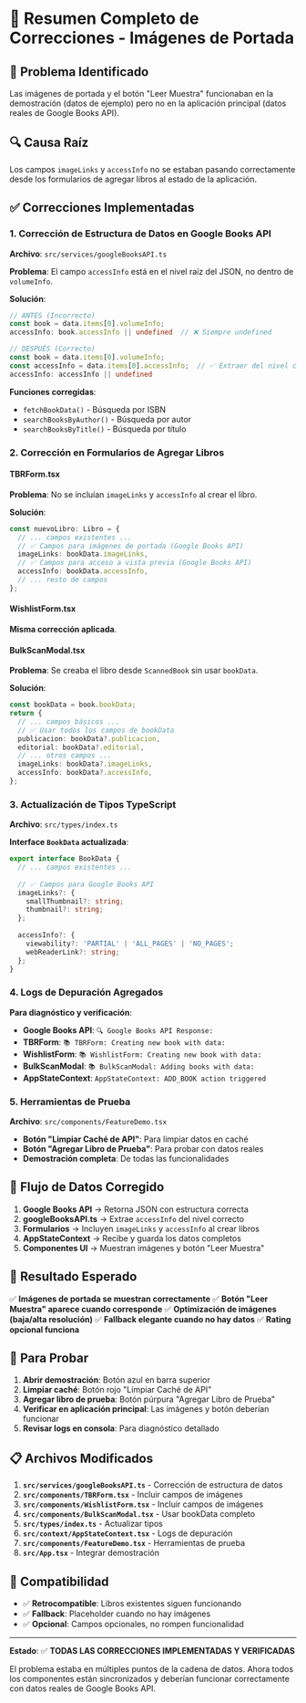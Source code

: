 # 🔧 Resumen Completo de Correcciones - Imágenes de Portada

## 🎯 **Problema Identificado**
Las imágenes de portada y el botón "Leer Muestra" funcionaban en la demostración (datos de ejemplo) pero no en la aplicación principal (datos reales de Google Books API).

## 🔍 **Causa Raíz**
Los campos `imageLinks` y `accessInfo` no se estaban pasando correctamente desde los formularios de agregar libros al estado de la aplicación.

## ✅ **Correcciones Implementadas**

### 1. **Corrección de Estructura de Datos en Google Books API**
**Archivo**: `src/services/googleBooksAPI.ts`

**Problema**: El campo `accessInfo` está en el nivel raíz del JSON, no dentro de `volumeInfo`.

**Solución**:
```typescript
// ANTES (Incorrecto)
const book = data.items[0].volumeInfo;
accessInfo: book.accessInfo || undefined  // ❌ Siempre undefined

// DESPUÉS (Correcto)
const book = data.items[0].volumeInfo;
const accessInfo = data.items[0].accessInfo;  // ✅ Extraer del nivel correcto
accessInfo: accessInfo || undefined
```

**Funciones corregidas**:
- `fetchBookData()` - Búsqueda por ISBN
- `searchBooksByAuthor()` - Búsqueda por autor
- `searchBooksByTitle()` - Búsqueda por título

### 2. **Corrección en Formularios de Agregar Libros**

#### **TBRForm.tsx**
**Problema**: No se incluían `imageLinks` y `accessInfo` al crear el libro.

**Solución**:
```typescript
const nuevoLibro: Libro = {
  // ... campos existentes ...
  // ✅ Campos para imágenes de portada (Google Books API)
  imageLinks: bookData.imageLinks,
  // ✅ Campos para acceso a vista previa (Google Books API)
  accessInfo: bookData.accessInfo,
  // ... resto de campos
};
```

#### **WishlistForm.tsx**
**Misma corrección aplicada**.

#### **BulkScanModal.tsx**
**Problema**: Se creaba el libro desde `ScannedBook` sin usar `bookData`.

**Solución**:
```typescript
const bookData = book.bookData;
return {
  // ... campos básicos ...
  // ✅ Usar todos los campos de bookData
  publicacion: bookData?.publicacion,
  editorial: bookData?.editorial,
  // ... otros campos ...
  imageLinks: bookData?.imageLinks,
  accessInfo: bookData?.accessInfo,
};
```

### 3. **Actualización de Tipos TypeScript**
**Archivo**: `src/types/index.ts`

**Interface `BookData` actualizada**:
```typescript
export interface BookData {
  // ... campos existentes ...
  
  // ✅ Campos para Google Books API
  imageLinks?: {
    smallThumbnail?: string;
    thumbnail?: string;
  };
  
  accessInfo?: {
    viewability?: 'PARTIAL' | 'ALL_PAGES' | 'NO_PAGES';
    webReaderLink?: string;
  };
}
```

### 4. **Logs de Depuración Agregados**
**Para diagnóstico y verificación**:

- **Google Books API**: `🔍 Google Books API Response:`
- **TBRForm**: `📚 TBRForm: Creating new book with data:`
- **WishlistForm**: `📚 WishlistForm: Creating new book with data:`
- **BulkScanModal**: `📚 BulkScanModal: Adding books with data:`
- **AppStateContext**: `AppStateContext: ADD_BOOK action triggered`

### 5. **Herramientas de Prueba**
**Archivo**: `src/components/FeatureDemo.tsx`

- **Botón "Limpiar Caché de API"**: Para limpiar datos en caché
- **Botón "Agregar Libro de Prueba"**: Para probar con datos reales
- **Demostración completa**: De todas las funcionalidades

## 🧪 **Flujo de Datos Corregido**

1. **Google Books API** → Retorna JSON con estructura correcta
2. **googleBooksAPI.ts** → Extrae `accessInfo` del nivel correcto
3. **Formularios** → Incluyen `imageLinks` y `accessInfo` al crear libros
4. **AppStateContext** → Recibe y guarda los datos completos
5. **Componentes UI** → Muestran imágenes y botón "Leer Muestra"

## 🎯 **Resultado Esperado**

✅ **Imágenes de portada se muestran correctamente**
✅ **Botón "Leer Muestra" aparece cuando corresponde**
✅ **Optimización de imágenes (baja/alta resolución)**
✅ **Fallback elegante cuando no hay datos**
✅ **Rating opcional funciona**

## 🚀 **Para Probar**

1. **Abrir demostración**: Botón azul en barra superior
2. **Limpiar caché**: Botón rojo "Limpiar Caché de API"
3. **Agregar libro de prueba**: Botón púrpura "Agregar Libro de Prueba"
4. **Verificar en aplicación principal**: Las imágenes y botón deberían funcionar
5. **Revisar logs en consola**: Para diagnóstico detallado

## 📋 **Archivos Modificados**

1. **`src/services/googleBooksAPI.ts`** - Corrección de estructura de datos
2. **`src/components/TBRForm.tsx`** - Incluir campos de imágenes
3. **`src/components/WishlistForm.tsx`** - Incluir campos de imágenes
4. **`src/components/BulkScanModal.tsx`** - Usar bookData completo
5. **`src/types/index.ts`** - Actualizar tipos
6. **`src/context/AppStateContext.tsx`** - Logs de depuración
7. **`src/components/FeatureDemo.tsx`** - Herramientas de prueba
8. **`src/App.tsx`** - Integrar demostración

## 🔄 **Compatibilidad**

- ✅ **Retrocompatible**: Libros existentes siguen funcionando
- ✅ **Fallback**: Placeholder cuando no hay imágenes
- ✅ **Opcional**: Campos opcionales, no rompen funcionalidad

---

**Estado**: ✅ **TODAS LAS CORRECCIONES IMPLEMENTADAS Y VERIFICADAS**

El problema estaba en múltiples puntos de la cadena de datos. Ahora todos los componentes están sincronizados y deberían funcionar correctamente con datos reales de Google Books API.